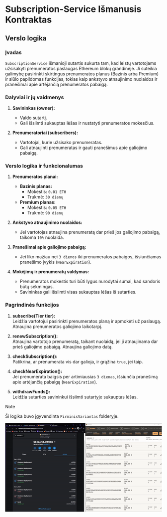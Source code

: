 # Subscription-Service Išmanusis Kontraktas

## Verslo logika

### Įvadas  
`SubscriptionService` išmanioji sutartis sukurta tam, kad leistų vartotojams užsisakyti prenumeratos paslaugas Ethereum blokų grandinėje. Ji suteikia galimybę pasirinkti skirtingus prenumeratos planus (Bazinis arba Premium) ir siūlo papildomas funkcijas, tokias kaip ankstyvo atnaujinimo nuolaidos ir pranešimai apie artėjančią prenumeratos pabaigą.

### Dalyviai ir jų vaidmenys  
1. **Savininkas (owner):**  
   - Valdo sutartį.
   - Gali išsiimti sukauptas lėšas ir nustatyti prenumeratos mokesčius.

2. **Prenumeratoriai (subscribers):**  
   - Vartotojai, kurie užsisako prenumeratas.
   - Gali atnaujinti prenumeratas ir gauti pranešimus apie galiojimo pabaigą.

### Verslo logika ir funkcionalumas  
1. **Prenumeratos planai:**  
   - **Bazinis planas:**
     - Mokestis: `0.01 ETH`
     - Trukmė: `30 dienų`
   - **Premium planas:**
     - Mokestis: `0.05 ETH`
     - Trukmė: `90 dienų`
   
2. **Ankstyvo atnaujinimo nuolaidos:**
   - Jei vartotojas atnaujina prenumeratą dar prieš jos galiojimo pabaigą, taikoma `10%` nuolaida.

3. **Pranešimai apie galiojimo pabaigą:**  
   - Jei liko mažiau nei `3 dienos` iki prenumeratos pabaigos, išsiunčiamas pranešimo įvykis (`NearExpiration`).

4. **Mokėjimų ir prenumeratų valdymas:**  
   - Prenumeratos mokestis turi būti lygus nurodytai sumai, kad sandoris būtų sėkmingas.
   - Savininkas gali išsiimti visas sukauptas lėšas iš sutarties.

### Pagrindinės funkcijos
1. **subscribe(Tier tier):**  
   Leidžia vartotojui pasirinkti prenumeratos planą ir apmokėti už paslaugą. Atnaujina prenumeratos galiojimo laikotarpį.

2. **renewSubscription():**  
   Atnaujina vartotojo prenumeratą, taikant nuolaidą, jei ji atnaujinama dar prieš galiojimo pabaigą. Atnaujina galiojimo datą.

3. **checkSubscription():**  
   Patikrina, ar prenumerata vis dar galioja, ir grąžina `true`, jei taip.

4. **checkNearExpiration():**  
   Jei prenumerata baigsis per artimiausias `3 dienas`, išsiunčia pranešimą apie artėjančią pabaigą (`NearExpiration`).

5. **withdrawFunds():**  
   Leidžia sutarties savininkui išsiimti sutartyje sukauptas lėšas.

> [!NOTE]  
> Ši logika buvo įgyvendinta `PirminisVariantas` folderyje.

![Alt text](./public/lokalus_tinklas.gif)


